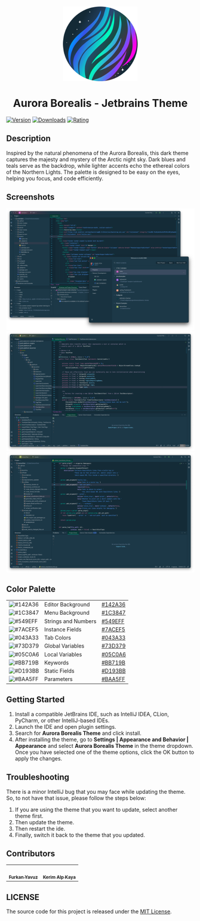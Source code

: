 <p align="center">
   <a href="https://plugins.jetbrains.com/plugin/22487-aurora-borealis-theme">
    <img src="icon.png" alt="Logo" width=200>
  </a>
</p>

<h1 align="center">
Aurora Borealis - Jetbrains Theme
</h1>

[![Version](https://img.shields.io/jetbrains/plugin/v/22487-aurora-borealis-theme.svg?label=Version&style=for-the-badge&logo=jetbrains)](https://plugins.jetbrains.com/plugin/22487-aurora-borealis-theme)
[![Downloads](https://img.shields.io/jetbrains/plugin/d/22487-aurora-borealis-theme.svg?style=for-the-badge&logo=jetbrains)](https://plugins.jetbrains.com/plugin/22487-aurora-borealis-theme)
[![Rating](https://img.shields.io/jetbrains/plugin/r/rating/22487-aurora-borealis-theme?label=Rating&style=for-the-badge&logo=jetbrains)](https://plugins.jetbrains.com/plugin/22487-aurora-borealis-theme)

## Description

Inspired by the natural phenomena of the Aurora Borealis, this dark theme captures the majesty and mystery of the Arctic
night sky. Dark blues and teals serve as the backdrop, while lighter accents echo the ethereal colors of the Northern
Lights. The palette is designed to be easy on the eyes, helping you focus, and code efficiently.

## Screenshots

<img src="screenshot-1.png" alt="screenshot">
<img src="screenshot-2.png" alt="screenshot">
<img src="screenshot-3.png" alt="screenshot">

## Color Palette

<table>
   <tr>
      <td><img src="https://codigrate.com/util/color/142A36.png?width=30&height=30" alt="#142A36"></td>
      <td>
         Editor Background
      </td>
      <td>
         <a href="https://codigrate.com/en-US/tools/color/142A36">#142A36</a>
      </td>
   </tr>
   <tr>
      <td><img src="https://codigrate.com/util/color/1C3847.png?width=30&height=30" alt="#1C3847"></td>
      <td>
         Menu Background
      </td>
      <td>
         <a href="https://codigrate.com/en-US/tools/color/1C3847">#1C3847</a>
      </td>
   </tr>
   <tr>
      <td><img src="https://codigrate.com/util/color/549EFF.png?width=30&height=30" alt="#549EFF"></td>
      <td>
         Strings and Numbers
      </td>
      <td>
         <a href="https://codigrate.com/en-US/tools/color/549EFF">#549EFF</a>
      </td>
   </tr>
   <tr>
      <td><img src="https://codigrate.com/util/color/7ACEF5.png?width=30&height=30" alt="#7ACEF5"></td>
      <td>
         Instance Fields
      </td>
      <td>
         <a href="https://codigrate.com/en-US/tools/color/7ACEF5">#7ACEF5</a>
      </td>
   </tr>
   <tr>
      <td><img src="https://codigrate.com/util/color/043A33.png?width=30&height=30" alt="#043A33"></td>
      <td>
         Tab Colors
      </td>
      <td>
         <a href="https://codigrate.com/en-US/tools/color/043A33">#043A33</a>
      </td>
   </tr>
   <tr>
      <td><img src="https://codigrate.com/util/color/73D379.png?width=30&height=30" alt="#73D379"></td>
      <td>
         Global Variables
      </td>
      <td>
         <a href="https://codigrate.com/en-US/tools/color/73D379">#73D379</a>
      </td>
   </tr>
   <tr>
      <td><img src="https://codigrate.com/util/color/05C0A6.png?width=30&height=30" alt="#05C0A6"></td>
      <td>
         Local Variables
      </td>
      <td>
         <a href="https://codigrate.com/en-US/tools/color/05C0A6">#05C0A6</a>
      </td>
   </tr>
   <tr>
      <td><img src="https://codigrate.com/util/color/BB719B.png?width=30&height=30" alt="#BB719B"></td>
      <td>
         Keywords
      </td>
      <td>
         <a href="https://codigrate.com/en-US/tools/color/BB719B">#BB719B</a>
      </td>
   </tr>
   <tr>
      <td><img src="https://codigrate.com/util/color/D193BB.png?width=30&height=30" alt="#D193BB"></td>
      <td>
         Static Fields
      </td>
      <td>
         <a href="https://codigrate.com/en-US/tools/color/D193BB">#D193BB</a>
      </td>
   </tr>
   <tr>
      <td><img src="https://codigrate.com/util/color/BAA5FF.png?width=30&height=30" alt="#BAA5FF"></td>
      <td>
         Parameters
      </td>
      <td>
         <a href="https://codigrate.com/en-US/tools/color/BAA5FF">#BAA5FF</a>
      </td>
   </tr>
</table>

## Getting Started

1. Install a compatible JetBrains IDE, such as IntelliJ IDEA, CLion, PyCharm, or other IntelliJ-based IDEs.
2. Launch the IDE and open plugin settings.
3. Search for **Aurora Borealis Theme** and click install.
4. After installing the theme, go to **Settings | Appearance and Behavior | Appearance** and select **Aurora Borealis
   Theme** in the theme dropdown. Once you have selected one of the theme options, click the OK button to apply the
   changes.

## Troubleshooting

There is a minor IntelliJ bug that you may face while updating the theme.
So, to not have that issue, please follow the steps below:

1. If you are using the theme that you want to update, select another theme first.
2. Then update the theme.
3. Then restart the ide.
4. Finally, switch it back to the theme that you updated.

## Contributors

<!-- ALL-CONTRIBUTORS-LIST:START - Do not remove or modify this section -->
<!-- prettier-ignore-start -->
<!-- markdownlint-disable -->
<table>
  <tr>
    <td align="center"><a href="https://github.com/furknyavuz"><img src="https://codigrate.com/en-US/assets/employee/circle/0000.png" width="100px;" alt=""/><br /><sub><b>Furkan Yavuz</b></sub></a><br /></td>
    <td align="center"><a href="https://github.com/kerimalp"><img src="https://codigrate.com/en-US/assets/employee/circle/0002.png" width="100px;" alt=""/><br /><sub><b>Kerim Alp Kaya</b></sub></a><br /></td>
  </tr>
</table>

<!-- markdownlint-enable -->
<!-- prettier-ignore-end -->

<!-- ALL-CONTRIBUTORS-LIST:END -->

## LICENSE

The source code for this project is released under the [MIT License](LICENSE).

